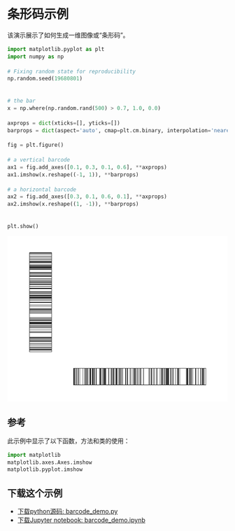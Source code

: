 # 条形码示例

该演示展示了如何生成一维图像或“条形码”。

```python
import matplotlib.pyplot as plt
import numpy as np

# Fixing random state for reproducibility
np.random.seed(19680801)


# the bar
x = np.where(np.random.rand(500) > 0.7, 1.0, 0.0)

axprops = dict(xticks=[], yticks=[])
barprops = dict(aspect='auto', cmap=plt.cm.binary, interpolation='nearest')

fig = plt.figure()

# a vertical barcode
ax1 = fig.add_axes([0.1, 0.3, 0.1, 0.6], **axprops)
ax1.imshow(x.reshape((-1, 1)), **barprops)

# a horizontal barcode
ax2 = fig.add_axes([0.3, 0.1, 0.6, 0.1], **axprops)
ax2.imshow(x.reshape((1, -1)), **barprops)


plt.show()
```

![条形码示例](/static/images/gallery/sphx_glr_barcode_demo_001.png)

## 参考

此示例中显示了以下函数，方法和类的使用：

```python
import matplotlib
matplotlib.axes.Axes.imshow
matplotlib.pyplot.imshow
```

## 下载这个示例

- [下载python源码: barcode_demo.py](https://matplotlib.org/_downloads/barcode_demo.py)
- [下载Jupyter notebook: barcode_demo.ipynb](https://matplotlib.org/_downloads/barcode_demo.ipynb)